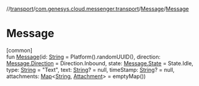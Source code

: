 //[transport](../../../index.md)/[com.genesys.cloud.messenger.transport](../index.md)/[Message](index.md)/[Message](-message.md)

# Message

[common]\
fun [Message](-message.md)(id: [String](https://kotlinlang.org/api/latest/jvm/stdlib/kotlin/-string/index.html) = Platform().randomUUID(), direction: [Message.Direction](-direction/index.md) = Direction.Inbound, state: [Message.State](-state/index.md) = State.Idle, type: [String](https://kotlinlang.org/api/latest/jvm/stdlib/kotlin/-string/index.html) = "Text", text: [String](https://kotlinlang.org/api/latest/jvm/stdlib/kotlin/-string/index.html)? = null, timeStamp: [String](https://kotlinlang.org/api/latest/jvm/stdlib/kotlin/-string/index.html)? = null, attachments: [Map](https://kotlinlang.org/api/latest/jvm/stdlib/kotlin.collections/-map/index.html)&lt;[String](https://kotlinlang.org/api/latest/jvm/stdlib/kotlin/-string/index.html), [Attachment](../-attachment/index.md)&gt; = emptyMap())
